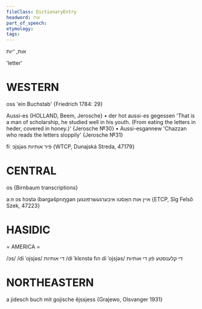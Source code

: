 ```yaml
---
fileClass: DictionaryEntry
headword: אות
part_of_speech: 
etymology: 
tags: 
---
```

אות, ־יות

'letter'

WESTERN
========

oss 'ein Buchstab' {Friedrich 1784: 29}

Aussi-es {HOLLAND, Beem, Jerosche}
	•	der hot aussi-es gegessen 'That is a man of scholarship, he studied well in his youth. (From eating the letters in heder, covered in honey.)' {Jerosche №30}
	•	Aussi-esgannew 'Chazzan who reads the letters sloppily' {Jerosche №31}

fiˑ ɔjsjəs פֿיר אותיות {WTCP, Dunajská Streda, 47179}

CENTRAL
========

os {Birnbaum transcriptions}

aːn ɔs hɔstə ɩ́bərgəšprɩŋgən איין אות האָסטו איבערגעשרפּונגען {ETCP, Sîg Felső Szek, 47223}

HASIDIC
=======
= AMERICA = 

/ɔs/
/di ˈojsjəs/ די אותיות
/di ˈklɛnstə fɩn di ˈojsjəs/ די קלענסטע פֿון די אותיות

NORTHEASTERN
==============

a jidesch buch mit gojische êjssjess {Grajewo, Olsvanger 1931}